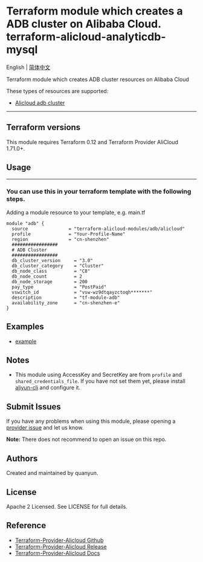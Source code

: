 Terraform module which creates a ADB cluster on Alibaba Cloud.  
terraform-alicloud-analyticdb-mysql
=====================================================================

English | [简体中文](https://github.com/terraform-alicloud-modules/terraform-alicloud-analyticdb-mysql/blob/master/README-CN.md)

Terraform module which creates ADB cluster resources on Alibaba Cloud

These types of resources are supported:

* [Alicloud adb cluster](https://www.terraform.io/docs/providers/alicloud/r/adb_cluster.html)

----------------------

## Terraform versions

This module requires Terraform 0.12 and Terraform Provider AliCloud 1.71.0+.

## Usage
-----
### You can use this in your terraform template with the following steps.

Adding a module resource to your template, e.g. main.tf

```hcl
module "adb" {
  source               = "terraform-alicloud-modules/adb/alicloud"
  profile              = "Your-Profile-Name"
  region               = "cn-shenzhen"
  #################
  # ADB Cluster
  #################
  db_cluster_version     = "3.0"
  db_cluster_category    = "Cluster"
  db_node_class          = "C8"
  db_node_count          = 2
  db_node_storage        = 200
  pay_type               = "PostPaid"
  vswitch_id             = "vsw-wz9dtqayzctoqh*******"
  description            = "tf-module-adb"
  availability_zone      = "cn-shenzhen-e"
}
```

## Examples

* [example](https://github.com/terraform-alicloud-modules/terraform-alicloud-analyticdb-mysql/tree/master/examples/complete)

## Notes

* This module using AccessKey and SecretKey are from `profile` and `shared_credentials_file`.
If you have not set them yet, please install [aliyun-cli](https://github.com/aliyun/aliyun-cli#installation) and configure it.

Submit Issues
-------------
If you have any problems when using this module, please opening a [provider issue](https://github.com/terraform-providers/terraform-provider-alicloud/issues/new) and let us know.

**Note:** There does not recommend to open an issue on this repo.

Authors
---------
Created and maintained by quanyun.

License
----
Apache 2 Licensed. See LICENSE for full details.

Reference
---------
* [Terraform-Provider-Alicloud Github](https://github.com/terraform-providers/terraform-provider-alicloud)
* [Terraform-Provider-Alicloud Release](https://releases.hashicorp.com/terraform-provider-alicloud/)
* [Terraform-Provider-Alicloud Docs](https://www.terraform.io/docs/providers/alicloud/index.html)
